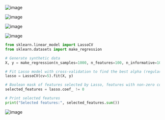![image](https://github.com/user-attachments/assets/9d67743d-51a0-4e66-b157-776b8022b070)

![image](https://github.com/user-attachments/assets/b5de83ae-98c2-42ca-94de-1cb4258e1f01)

![image](https://github.com/user-attachments/assets/822ad313-2378-4562-9d19-bb0a0f2fd31a)

![image](https://github.com/user-attachments/assets/d6c744f4-9752-4876-9a46-20c2f8cce411)

```python
from sklearn.linear_model import LassoCV
from sklearn.datasets import make_regression

# Generate synthetic data
X, y = make_regression(n_samples=1000, n_features=100, n_informative=10, noise=0.1, random_state=42)

# Fit Lasso model with cross-validation to find the best alpha (regularization strength)
lasso = LassoCV(cv=5).fit(X, y)

# Boolean mask of features selected by Lasso, features with non-zero coefficients are selected
selected_features = lasso.coef_ != 0

# Print selected features
print("Selected features:", selected_features.sum())

```
![image](https://github.com/user-attachments/assets/f7768b78-d7bc-4d70-a8b7-51416e23c5b6)
